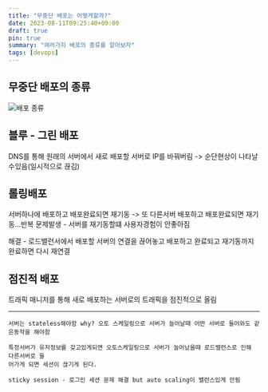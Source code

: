 ```yaml
---
title: "무중단 배포는 어떻게할까?"
date: 2023-08-11T09:25:40+09:00
draft: true
pin: true
summary: "여러가지 배포의 종류를 알아보자"
tags: [devops]
---
```


## 무중단 배포의 종류

![배포 종류](/images/CI-CD/ci.png)

## 블루 - 그린 배포

DNS를 통해 원래의 서버에서 새로 배포할 서버로 IP를 바꿔버림 -> 순단현상이 나타날수있음(일시적으로 끊김)


## 롤링배포


서버하나에 배포하고 배포완료되면 재기동 -> 또 다른서버 배포하고 배포완료되면 재기동...반복
문제발생 - 서버를 재기동할떄 사용자경험이 안좋아짐

해결 - 로드밸런서에서 배포할 서버의 연결을 끊어놓고 배포하고 완료되고 재기동까지 완료하면 다시  재연결

## 점진적 배포

트래픽 매니저를 통해 새로 배포하는 서버로의 트래픽을 점진적으로 올림

---


~~~
서버는 stateless해야함 why? 오토 스케일링으로 서버가 늘어날때 어떤 서버로 들어와도 같은동작을 해야함

특정서버가 유저정보를 갖고있게되면 오토스케일링으로 서버가 늘어났을때 로드밸런스로 인해 다른서버로 들
어가게 되면 세션이 끊기게 된다.

sticky session - 로그인 세션 문제 해결 but auto scaling이 밸런스있게 안됨
